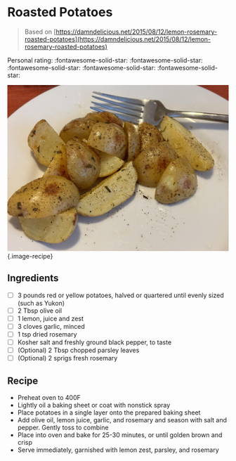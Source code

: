 # Roasted Potatoes

> Based on [https://damndelicious.net/2015/08/12/lemon-rosemary-roasted-potatoes](https://damndelicious.net/2015/08/12/lemon-rosemary-roasted-potatoes)

<!-- {cts} rating=5; (User can specify rating on scale of 1-5) -->

Personal rating: :fontawesome-solid-star: :fontawesome-solid-star: :fontawesome-solid-star: :fontawesome-solid-star: :fontawesome-solid-star:

<!-- {cte} -->

<!-- {cts} name_image=roasted_potatoes.jpeg; (User can specify image name) -->

![roasted_potatoes.jpeg](./roasted_potatoes.jpeg){.image-recipe}

<!-- {cte} -->

## Ingredients

- [ ] 3 pounds red or yellow potatoes, halved or quartered until evenly sized (such as Yukon)
- [ ] 2 Tbsp olive oil
- [ ] 1 lemon, juice and zest
- [ ] 3 cloves garlic, minced
- [ ] 1 tsp dried rosemary
- [ ] Kosher salt and freshly ground black pepper, to taste
- [ ] (Optional) 2 Tbsp chopped parsley leaves
- [ ] (Optional) 2 sprigs fresh rosemary

## Recipe

- Preheat oven to 400F
- Lightly oil a baking sheet or coat with nonstick spray
- Place potatoes in a single layer onto the prepared baking sheet
- Add olive oil, lemon juice, garlic, and rosemary and season with salt and pepper. Gently toss to combine
- Place into oven and bake for 25-30 minutes, or until golden brown and crisp
- Serve immediately, garnished with lemon zest, parsley, and rosemary
